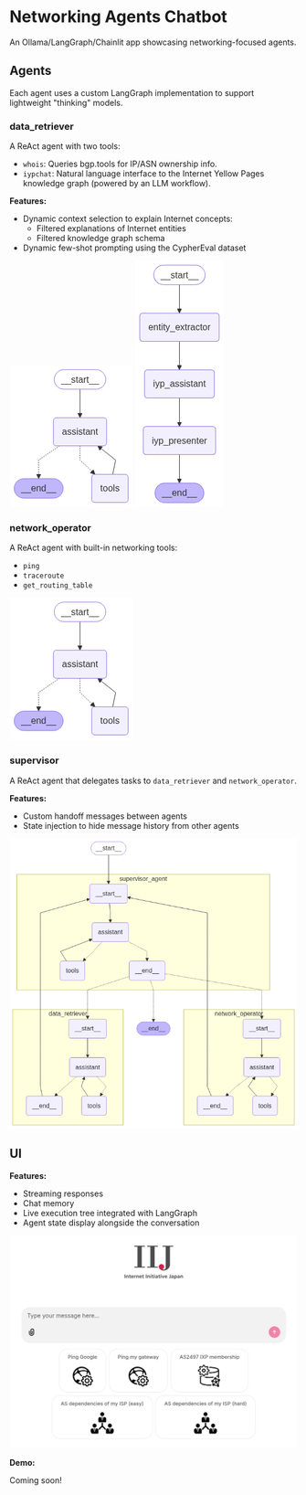 # Networking Agents Chatbot

An Ollama/LangGraph/Chainlit app showcasing networking-focused agents.

## Agents

Each agent uses a custom LangGraph implementation to support lightweight "thinking" models.

### data_retriever

A ReAct agent with two tools:

- `whois`: Queries bgp.tools for IP/ASN ownership info.
- `iypchat`: Natural language interface to the Internet Yellow Pages knowledge graph (powered by an LLM workflow).

**Features:**

- Dynamic context selection to explain Internet concepts:
  - Filtered explanations of Internet entities
  - Filtered knowledge graph schema
- Dynamic few-shot prompting using the CypherEval dataset

![data_retriever](src/agents/data_retriever/data_retriever.png)
![iypchat](src/agents/iypchat/iypchat.png)

### network_operator

A ReAct agent with built-in networking tools:

- `ping`
- `traceroute`
- `get_routing_table`

![network_operator](src/agents/network_operator/network_operator.png)

### supervisor

A ReAct agent that delegates tasks to `data_retriever` and `network_operator`.

**Features:**

- Custom handoff messages between agents
- State injection to hide message history from other agents

![supervisor](src/agents/supervisor/supervisor.png)

## UI

**Features:**

- Streaming responses
- Chat memory
- Live execution tree integrated with LangGraph
- Agent state display alongside the conversation

![UI homepage](src/ui/networking_agent_homepage.png)

**Demo:**

Coming soon!
